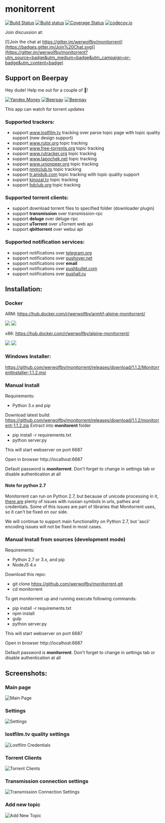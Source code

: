 # monitorrent

[![Build Status](https://travis-ci.org/werwolfby/monitorrent.svg?branch=develop)](https://travis-ci.org/werwolfby/monitorrent)
[![Build status](https://ci.appveyor.com/api/projects/status/emt2y0jcya73lxj3?svg=true)](https://ci.appveyor.com/project/werwolfby/monitorrent)
[![Coverage Status](https://coveralls.io/repos/werwolfby/monitorrent/badge.svg?branch=develop&service=github)](https://coveralls.io/github/werwolfby/monitorrent?branch=develop)
[![codecov.io](https://codecov.io/github/werwolfby/monitorrent/coverage.svg?branch=develop)](https://codecov.io/github/werwolfby/monitorrent?branch=develop)

Join discussion at:

[![Join the chat at https://gitter.im/werwolfby/monitorrent](https://badges.gitter.im/Join%20Chat.svg)](https://gitter.im/werwolfby/monitorrent?utm_source=badge&utm_medium=badge&utm_campaign=pr-badge&utm_content=badge)

## Support on Beerpay
Hey dude! Help me out for a couple of :beers:!

[![Yandex.Money](https://img.shields.io/badge/-%D0%BF%D0%BE%D0%B4%D0%B4%D0%B5%D1%80%D0%B6%D0%B0%D1%82%D1%8C-dfb317.svg?style=flat&colorA=ffffff&logo=data%3Aimage%2Fpng%3Bbase64%2CiVBORw0KGgoAAAANSUhEUgAAAA4AAAAOCAMAAAAolt3jAAAAnFBMVEUAAAD%2F%2FwD%2FzAD%2FvyD%2FzBr%2FyBL%2FxRf2wRL6wxb6wxT7xhXuuRHmtAvvvBD7xRPuuw%2FvvBD6xRX7xhT6xRT5xBT3wRL6xRT6xRT5wxP6xRT5xRP6xRRgTAl7YQukgQ6phQ7XqwXYqwbYrAbZrAbgsgniswrltQrotwzrug7sug7tuw%2FuvA%2FvvQ%2F2whL2wxL4wxP4xBP5xBP5xRP6xRQWtWWMAAAAHHRSTlMAAQUICg4WHS8zSElcb3eKlJWyytTd7e7v%2BPv8BVgXXQAAAGNJREFUeAFdx1USwyAYBkDqpe4uRIj7d%2F%2B75R%2BGDCT7tkybHJllcX5aW91gOtq9YTo7AabjC%2BX3eW3WfErdgnz%2FjQjBqQcog9a95r7d2BNO1LWQrkxKqO6RBlkFojq%2FPu7akrWLthGpa2oo%2BAAAAABJRU5ErkJggg%3D%3D)](https://money.yandex.ru/to/410012638435097)
[![Beerpay](https://beerpay.io/werwolfby/monitorrent/badge.svg?style=beer)](https://beerpay.io/werwolfby/monitorrent)
[![Beerpay](https://beerpay.io/werwolfby/monitorrent/make-wish.svg?style=flat)](https://beerpay.io/werwolfby/monitorrent)

This app can watch for torrent updates

### Supported trackers:
- support www.lostfilm.tv tracking over parse topic page with topic quality support (new design support)
- support www.rutor.org topic tracking
- support www.free-torrents.org topic tracking
- support www.rutracker.org topic tracking
- support www.tapochek.net topic tracking
- support www.unionpeer.org topic tracking
- support [nnmclub.to](http://nnmclub.to) topic tracking
- support [tr.anidub.com](http://tr.anidub.com) topic tracking with topic quality support
- support [kinozal.tv](http://kinozal.tv) topic tracking
- support [hdclub.org](http://hdclub.org) topic tracking

### Supported torrent clients:
- support download torrent files to specified folder (downloader plugin)
- support **transmission** over transmission-rpc
- support **deluge** over deluge-rpc
- support **uTorrent** over uTorrent web api
- support **qbittorrent** over webui api

### Supported notification services:
- support notifications over [telegram.org](https://telegram.org/)
- support notifications over [pushover.net](https://pushover.net)
- support notifications over **email**
- support notifications over [pushbullet.com](https://www.pushbullet.com)
- support notifications over [pushall.ru](https://pushall.ru)

## Installation:

### Docker
ARM: https://hub.docker.com/r/werwolfby/armhf-alpine-monitorrent/

[![](https://images.microbadger.com/badges/image/werwolfby/armhf-alpine-monitorrent.svg)](https://microbadger.com/images/werwolfby/armhf-alpine-monitorrent "Get your own image badge on microbadger.com")
[![](https://images.microbadger.com/badges/version/werwolfby/armhf-alpine-monitorrent.svg)](https://microbadger.com/images/werwolfby/armhf-alpine-monitorrent "Get your own version badge on microbadger.com")

x86: https://hub.docker.com/r/werwolfby/alpine-monitorrent/

[![](https://images.microbadger.com/badges/image/werwolfby/alpine-monitorrent.svg)](https://microbadger.com/images/werwolfby/alpine-monitorrent "Get your own image badge on microbadger.com")
[![](https://images.microbadger.com/badges/version/werwolfby/alpine-monitorrent.svg)](https://microbadger.com/images/werwolfby/alpine-monitorrent "Get your own version badge on microbadger.com")

### Windows Installer:
https://github.com/werwolfby/monitorrent/releases/download/1.1.2/MonitorrentInstaller-1.1.2.msi

### Manual Install

Requirements:
  - Python 3.x and pip

Download latest build: https://github.com/werwolfby/monitorrent/releases/download/1.1.2/monitorrent-1.1.2.zip
Extract into **monitorent** folder
 * pip install -r requirements.txt
 * python server.py

This will start webserver on port 6687

Open in browser 
http://localhost:6687

Default password is **monitorrent**. Don't forget to change in settings tab or disable authentication at all

#### Note for python 2.7

Monitorrent can run on Python 2.7, but because of unicode processing in it, [there are](https://github.com/werwolfby/monitorrent/issues?utf8=%E2%9C%93&q=is%3Aissue%20label%3A%22python%202%22%20label%3A%22wontfix%22%20) plenty of issues with russian symbols in urls, pathes and credentials. Some of this issues are part of libraries that Monitorrent uses, so it can't be fixed on our side.

We will continue to support main functionallity on Python 2.7, but 'ascii' encoding issues will not be fixed in most cases.

### Manual Install from sources (development mode)

Requirements:
 - Python 2.7 or 3.x, and pip
 - NodeJS 4.x

Download this repo:
 * git clone https://github.com/werwolfby/monitorrent.git
 * cd monitorrent

To get monitorrent up and running execute following commands:

 * pip install -r requirements.txt
 * npm install
 * gulp
 * python server.py

This will start webserver on port 6687

Open in browser 
http://localhost:6687

Default password is **monitorrent**. Don't forget to change in settings tab or disable authentication at all

## Screenshots:

### Main page
![Main Page](https://cloud.githubusercontent.com/assets/705754/16707713/059fad8a-45e1-11e6-926f-acd3cc42a613.png)

### Settings
![Settings](https://cloud.githubusercontent.com/assets/705754/16707717/200ba9b2-45e1-11e6-91a5-17392ee3d81a.png)

### lostfilm.tv quality settings
![Lostfilm Credentials](https://cloud.githubusercontent.com/assets/705754/16707721/4d03df34-45e1-11e6-8e54-8df4b24236e6.png)

### Torrent Clients
![Torrent Clients](https://cloud.githubusercontent.com/assets/705754/16707722/65da3d1e-45e1-11e6-849a-bf513ed22da1.png)

### Transmission connection settings
![Transmission Connection Settings](https://cloud.githubusercontent.com/assets/705754/16707729/978939c8-45e1-11e6-98b2-3608784e627b.png)

### Add new topic
![Add New Topic](https://cloud.githubusercontent.com/assets/705754/16707732/a4e0a868-45e1-11e6-99ed-5178a4d3e52a.png)
